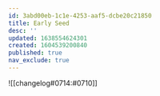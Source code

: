 ```yaml
---
id: 3abd00eb-1c1e-4253-aaf5-dcbe20c21850
title: Early Seed
desc: ''
updated: 1638554624301
created: 1604539200840
published: true
nav_exclude: true
---
```


![[changelog#0714:#0710]]
